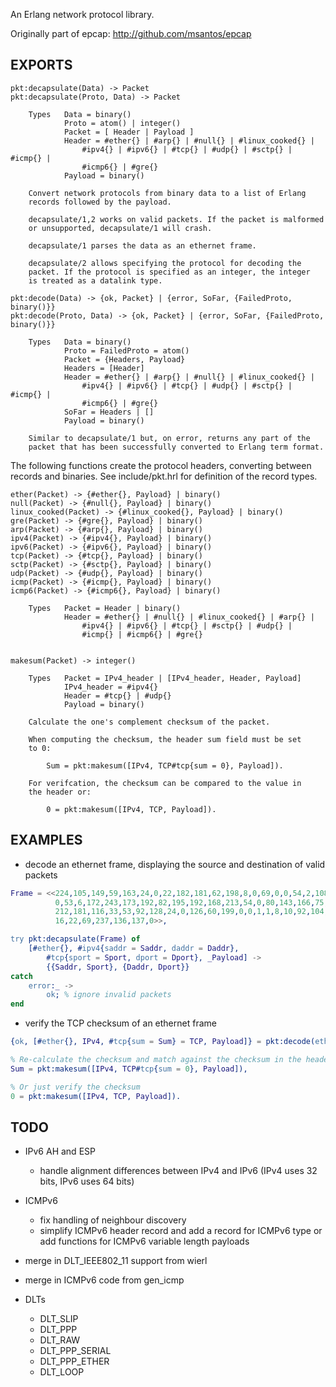 
An Erlang network protocol library.

Originally part of epcap:
<http://github.com/msantos/epcap>


## EXPORTS

    pkt:decapsulate(Data) -> Packet
    pkt:decapsulate(Proto, Data) -> Packet
    
        Types   Data = binary()
                Proto = atom() | integer()
                Packet = [ Header | Payload ]
                Header = #ether{} | #arp{} | #null{} | #linux_cooked{} |
                    #ipv4{} | #ipv6{} | #tcp{} | #udp{} | #sctp{} | #icmp{} |
                    #icmp6{} | #gre{}
                Payload = binary()

        Convert network protocols from binary data to a list of Erlang
        records followed by the payload.

        decapsulate/1,2 works on valid packets. If the packet is malformed
        or unsupported, decapsulate/1 will crash.

        decapsulate/1 parses the data as an ethernet frame.

        decapsulate/2 allows specifying the protocol for decoding the
        packet. If the protocol is specified as an integer, the integer
        is treated as a datalink type.

    pkt:decode(Data) -> {ok, Packet} | {error, SoFar, {FailedProto, binary()}}
    pkt:decode(Proto, Data) -> {ok, Packet} | {error, SoFar, {FailedProto, binary()}}

        Types   Data = binary()
                Proto = FailedProto = atom()
                Packet = {Headers, Payload}
                Headers = [Header]
                Header = #ether{} | #arp{} | #null{} | #linux_cooked{} |
                    #ipv4{} | #ipv6{} | #tcp{} | #udp{} | #sctp{} | #icmp{} |
                    #icmp6{} | #gre{}
                SoFar = Headers | []
                Payload = binary()

        Similar to decapsulate/1 but, on error, returns any part of the
        packet that has been successfully converted to Erlang term format.

The following functions create the protocol headers, converting between
records and binaries. See include/pkt.hrl for definition of the record
types.

    ether(Packet) -> {#ether{}, Payload} | binary()
    null(Packet) -> {#null{}, Payload} | binary()
    linux_cooked(Packet) -> {#linux_cooked{}, Payload} | binary()
    gre(Packet) -> {#gre{}, Payload} | binary()
    arp(Packet) -> {#arp{}, Payload} | binary()
    ipv4(Packet) -> {#ipv4{}, Payload} | binary()
    ipv6(Packet) -> {#ipv6{}, Payload} | binary()
    tcp(Packet) -> {#tcp{}, Payload} | binary()
    sctp(Packet) -> {#sctp{}, Payload} | binary()
    udp(Packet) -> {#udp{}, Payload} | binary()
    icmp(Packet) -> {#icmp{}, Payload} | binary()
    icmp6(Packet) -> {#icmp6{}, Payload} | binary()
    
        Types   Packet = Header | binary()
                Header = #ether{} | #null{} | #linux_cooked{} | #arp{} |
                    #ipv4{} | #ipv6{} | #tcp{} | #sctp{} | #udp{} |
                    #icmp{} | #icmp6{} | #gre{}

    
    makesum(Packet) -> integer()
    
        Types   Packet = IPv4_header | [IPv4_header, Header, Payload]
                IPv4_header = #ipv4{}
                Header = #tcp{} | #udp{}
                Payload = binary()
    
        Calculate the one's complement checksum of the packet.

        When computing the checksum, the header sum field must be set
        to 0:

            Sum = pkt:makesum([IPv4, TCP#tcp{sum = 0}, Payload]).

        For verifcation, the checksum can be compared to the value in
        the header or:

            0 = pkt:makesum([IPv4, TCP, Payload]).

## EXAMPLES

* decode an ethernet frame, displaying the source and destination of
  valid packets

```erlang
Frame = <<224,105,149,59,163,24,0,22,182,181,62,198,8,0,69,0,0,54,2,108,64,
          0,53,6,172,243,173,192,82,195,192,168,213,54,0,80,143,166,75,154,
          212,181,116,33,53,92,128,24,0,126,60,199,0,0,1,1,8,10,92,104,96,
          16,22,69,237,136,137,0>>,

try pkt:decapsulate(Frame) of
    [#ether{}, #ipv4{saddr = Saddr, daddr = Daddr},
        #tcp{sport = Sport, dport = Dport}, _Payload] ->
        {{Saddr, Sport}, {Daddr, Dport}}
catch
    error:_ ->
        ok; % ignore invalid packets
end
```

* verify the TCP checksum of an ethernet frame

```erlang
{ok, [#ether{}, IPv4, #tcp{sum = Sum} = TCP, Payload]} = pkt:decode(ether, Frame),

% Re-calculate the checksum and match against the checksum in the header
Sum = pkt:makesum([IPv4, TCP#tcp{sum = 0}, Payload]),

% Or just verify the checksum
0 = pkt:makesum([IPv4, TCP, Payload]).
```

## TODO

* IPv6 AH and ESP
    * handle alignment differences between IPv4 and IPv6 (IPv4 uses 32
      bits, IPv6 uses 64 bits)

* ICMPv6
    * fix handling of neighbour discovery
    * simplify ICMPv6 header record and add a record for ICMPv6 type or
      add functions for ICMPv6 variable length payloads

* merge in DLT\_IEEE802\_11 support from wierl

* merge in ICMPv6 code from gen_icmp

* DLTs
    * DLT_SLIP
    * DLT_PPP
    * DLT_RAW
    * DLT\_PPP\_SERIAL
    * DLT\_PPP\_ETHER
    * DLT_LOOP
